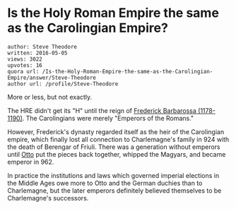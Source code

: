 # Is the Holy Roman Empire the same as the Carolingian Empire?

	author: Steve Theodore
	written: 2016-05-05
	views: 3022
	upvotes: 16
	quora url: /Is-the-Holy-Roman-Empire-the-same-as-the-Carolingian-Empire/answer/Steve-Theodore
	author url: /profile/Steve-Theodore


More or less, but not exactly.

The HRE didn't get its "H" until the reign of [Frederick Barbarossa (1178-1190)](https://en.m.wikipedia.org/wiki/Frederick_I,_Holy_Roman_Emperor). The Carolingians were merely "Emperors of the Romans." 

However, Frederick's dynasty regarded itself as the heir of the Carolingian empire, which finally lost all connection to Charlemagne's family in 924 with the death of Berengar of Friuli. There was a generation without emperors until [Otto](https://en.m.wikipedia.org/wiki/Otto_I,_Holy_Roman_Emperor) put the pieces back together, whipped the Magyars, and became emperor in 962.

 In practice the institutions and laws which governed imperial elections in the Middle Ages owe more to Otto and the German duchies than to Charlemagne, but the later emperors definitely believed themselves to be Charlemagne's successors.

